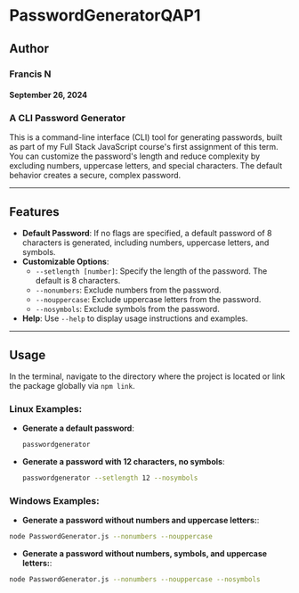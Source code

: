 # PasswordGeneratorQAP1

## Author

### Francis N   

#### September 26, 2024

### A CLI Password Generator 

This is a command-line interface (CLI) tool for generating passwords, built as part of my Full Stack JavaScript course's first assignment of this term. You can customize the password's length and reduce complexity by excluding numbers, uppercase letters, and special characters. The default behavior creates a secure, complex password.

---

## Features

- **Default Password**: If no flags are specified, a default password of 8 characters is generated, including numbers, uppercase letters, and symbols.
- **Customizable Options**:
  - `--setlength [number]`: Specify the length of the password. The default is 8 characters.
  - `--nonumbers`: Exclude numbers from the password.
  - `--nouppercase`: Exclude uppercase letters from the password.
  - `--nosymbols`: Exclude symbols from the password.
- **Help**: Use `--help` to display usage instructions and examples.

---

## Usage

In the terminal, navigate to the directory where the project is located or link the package globally via `npm link`.

### Linux Examples:

- **Generate a default password**:

  ```bash
  passwordgenerator
  ```

- **Generate a password with 12 characters, no symbols**:

  ```bash
  passwordgenerator --setlength 12 --nosymbols
  ```

### Windows Examples:

- **Generate a password without numbers and uppercase letters:**:

```bash
node PasswordGenerator.js --nonumbers --nouppercase
```

- **Generate a password without numbers, symbols, and uppercase letters:**:

```bash
node PasswordGenerator.js --nonumbers --nouppercase --nosymbols
```
